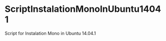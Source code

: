 ScriptInstalationMonoInUbuntu14041
==================================

Script for Instalation Mono in Ubuntu 14.04.1
